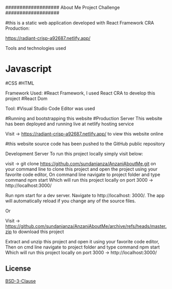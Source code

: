 ################### About Me Project Challenge ###################

#this is a static web application developed with React Framework CRA
Production:

https://radiant-crisp-a92687.netlify.app/ 

Tools and technologies used
# Javascript
#CSS
#HTML

Framework Used:
#React Framework, I used React CRA to develop this project
#React Dom

Tool:
#Visual Studio Code Editor was used

#Running and bootstrapping this website
#Production Server
This website has been deployed and running live at netlify hosting service

Visit -> https://radiant-crisp-a92687.netlify.app/   to view this website online

#this website source code has been pushed to the GitHub public repository


Development Server
To run this project locally simply visit below:

visit -> git clone https://github.com/sundanianza/AnzaniAboutMe.git  on your command line to clone this project and open the project using your favorite code editor,
On command line navigate to project folder and type command npm start 
Which will run this project locally on port 3000 -> http://localhost:3000/ 

Run npm start for a dev server. Navigate to http://localhost: 3000/. The app will automatically reload if you change any of the source files.

Or 

Visit -> https://github.com/sundanianza/AnzaniAboutMe/archive/refs/heads/master.zip to download this project

Extract and unzip this project and open it using your favorite code editor,
Then on cmd line navigate to project folder and type command npm start 
Which will run this project locally on port 3000 -> http://localhost:3000/

## License
[BSD-3-Clause](https://choosealicense.com/licenses/bsd-3-clause/)



